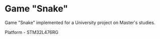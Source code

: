 # Game "Snake"

Game "Snake" implemented for a University project on Master's studies.

Platform - STM32L476RG

